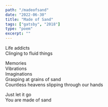 ```yaml
---
path: "/madeofsand"
date: "2022-06-30"
title: "Made of Sand"
tags: ["gatsby", "2018"]
type: "poem"
excerpt: ""
---
```


Life addicts  
Clinging to fluid things

Memories  
Vibrations  
Imaginations  
Grasping at grains of sand  
Countless heavens slipping through our hands

Just let it go  
You are made of sand
